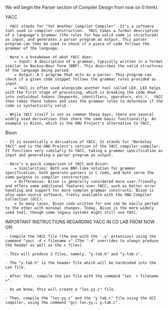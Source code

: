 We will begin the Parser section of Compiler Design from now on (I think).

YACC 

    - YACC stands for "Yet Another Compiler Compiler". It's a software tool used in compiler construction.  YACC takes a formal description of a language's grammar (the rules for how valid code is structured) as input, and generates a parser program as output. This parser program can then be used to check if a piece of code follows the grammar of the language.

    - Here's a breakdown of what YACC does:
        = Input: A description of a grammar, typically written in a format similar to Backus–Naur Form (BNF). This describes the valid structures of the language being parsed.
        = Output: A C program that acts as a parser. This program can check if a given code snippet follows the grammar rules provided as input.
        = YACC is often used alongside another tool called LEX. LEX helps with the first stage of processing, which is breaking the code down into individual tokens (keywords, identifiers, operators, etc.).  YACC then takes these tokens and uses the grammar rules to determine if the code is syntactically valid.

    - While YACC itself is not as common these days, there are several widely used derivatives that share the same basic functionality. An example is Bison, which is the GNU Project's alternative to YACC.

Bison

    - It is essentially a derivative of YACC. It stands for "Berkeley YACC" and is the GNU Project's version of the YACC compiler compiler. It functions very similarly to YACC, taking a grammar specification as input and generating a parser program as output.

    - Here's a quick comparison of YACC and Bison:
        = Similarities: Both use BNF-like notation for grammar specification, both generate parsers in C code, and both serve the same purpose in compiler construction.
        = Differences: Bison is generally considered more user-friendly and offers some additional features over YACC, such as better error handling and support for more complex grammar constructs. Bison is also open-source software, freely available with the GNU Compiler Collection (GCC).
        = In many cases, Bison code written for one can be easily ported to the other with minimal changes. Today, Bison is the more widely used tool, though some legacy systems might still use YACC.


IMPORTANT INSTRUCTIONS REGARDING YACC IN CD LAB FROM NOW ON:

    - Compile the YACC file (the one with the '.y' extension) using the command "yacc -d < filename >" [The '-d' overrides to always produce the header as well as the c files]

    - This will produce 2 files, namely, "y.tab.h" and "y.tab.c".

    - The "y.tab.h" is the header file which will be hardcoded into the Lex file.

    - After that, compile the Lex file with the command "lex  < filename >".

    - As we know, this will create a "lex.yy.c" file. 

    - Then, compile the "lex.yy.c" and the "y.tab.c" file using the GCC compiler, using the command "gcc lex.yy.c y.tab.c".
